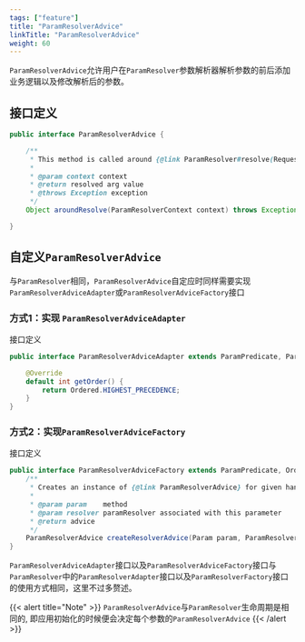 ```yaml
---
tags: ["feature"]
title: "ParamResolverAdvice"
linkTitle: "ParamResolverAdvice"
weight: 60
---
```


`ParamResolverAdvice`允许用户在`ParamResolver`参数解析器解析参数的前后添加业务逻辑以及修改解析后的参数。

## 接口定义

```java
public interface ParamResolverAdvice {

    /**
     * This method is called around {@link ParamResolver#resolve(RequestContext)}.
     *
     * @param context context
     * @return resolved arg value
     * @throws Exception exception
     */
    Object aroundResolve(ParamResolverContext context) throws Exception;

}
```

## 自定义`ParamResolverAdvice`

与`ParamResolver`相同，`ParamResolverAdvice`自定应时同样需要实现`ParamResolverAdviceAdapter`或`ParamResolverAdviceFactory`接口

### 方式1：实现 `ParamResolverAdviceAdapter`

接口定义

```java
public interface ParamResolverAdviceAdapter extends ParamPredicate, ParamResolverAdvice, Ordered {

    @Override
    default int getOrder() {
        return Ordered.HIGHEST_PRECEDENCE;
    }
}
```

### 方式2：实现`ParamResolverAdviceFactory`

接口定义

```java
public interface ParamResolverAdviceFactory extends ParamPredicate, Ordered {
    /**
     * Creates an instance of {@link ParamResolverAdvice} for given handler method.
     *
     * @param param    method
     * @param resolver paramResolver associated with this parameter
     * @return advice
     */
    ParamResolverAdvice createResolverAdvice(Param param, ParamResolver resolver);
}
```

`ParamResolverAdviceAdapter`接口以及`ParamResolverAdviceFactory`接口与`ParamResolver`中的`ParamResolverAdapter`接口以及`ParamResolverFactory`接口的使用方式相同，这里不过多赘述。

{{< alert title="Note" >}}
`ParamResolverAdvice`与`ParamResolver`生命周期是相同的, 即应用初始化的时候便会决定每个参数的`ParamResolverAdvice`
{{< /alert >}}
